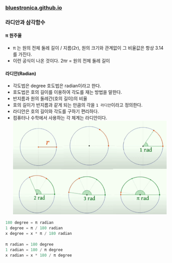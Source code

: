 ### [bluestronica.github.io](https://bluestronica.github.io/)

### 라디안과 삼각함수



#### π 원주율 
- π 는 원의 전체 둘레 길이 / 지름(2r), 원의 크기와 관계없이 그 비율값은 항상 3.14를 가진다.
- 이런 공식이 나온 것이다. 2πr = 원의 전체 둘레 길이


#### 라디안(Radian)
- 각도법은 degree 호도법은 radian이라고 한다.
- 호도법은 호의 길이를 이용하여 각도를 재는 방법을 말한다.
- 반지름과 원의 둘레간(호의 길이)의 비율
- 호의 길이가 반지름과 같게 되는 만큼의 각을 ``1 라디안``이라고 정의한다.
- 라디안은 호의 길이와 각도를 구하기 편리하다.
- 컴퓨터나 수학에서 사용하는 각 체계는 라디안이다.
![img](Img/radian.png)

```C++
180 degree = π radian
1 degree = π / 180 radian
x degree = x * π / 180 radian

π radian = 180 degree
1 radian = 180 / π degree
x radian = x * 180 / π degree
```




